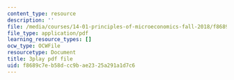 ```yaml
---
content_type: resource
description: ''
file: /media/courses/14-01-principles-of-microeconomics-fall-2018/f8689c7eb58dcc9bae2325a291a1d7c6_0kA91PvS3sk.pdf
file_type: application/pdf
learning_resource_types: []
ocw_type: OCWFile
resourcetype: Document
title: 3play pdf file
uid: f8689c7e-b58d-cc9b-ae23-25a291a1d7c6
---
```


